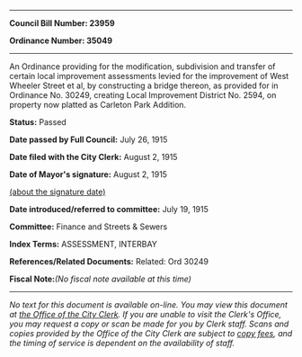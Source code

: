 

********

**Council Bill Number: 23959**
   
**Ordinance Number: 35049**
********

 An Ordinance providing for the modification, subdivision and transfer of certain local improvement assessments levied for the improvement of West Wheeler Street et al, by constructing a bridge thereon, as provided for in Ordinance No. 30249, creating Local Improvement District No. 2594, on property now platted as Carleton Park Addition.

**Status:** Passed
   
**Date passed by Full Council:** July 26, 1915
   
**Date filed with the City Clerk:** August 2, 1915
   
**Date of Mayor's signature:** August 2, 1915
   
[(about the signature date)](/~public/approvaldate.htm)
   
   
   
**Date introduced/referred to committee:** July 19, 1915
   
**Committee:** Finance and Streets & Sewers
   
   
**Index Terms:** ASSESSMENT, INTERBAY

**References/Related Documents:** Related: Ord 30249

**Fiscal Note:**_(No fiscal note available at this time)_
********

_No text for this document is available on-line. You may view this document at [the Office of the City Clerk](http://www.seattle.gov/leg/clerk/contactUs.htm). If you are unable to visit the Clerk's Office, you may request a copy or scan be made for you by Clerk staff. Scans and copies provided by the Office of the City Clerk are subject to [copy fees](http://clerk.seattle.gov/~public/clerkfees.htm), and the timing of service is dependent on the availability of staff._

